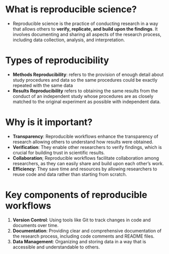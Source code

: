# What is reproducible science?

-   Reproducible science is the practice of conducting research in a way
    that allows others to **verify, replicate, and build upon the
    findings**. It involves documenting and sharing all aspects of the
    research process, including data collection, analysis, and
    interpretation.

# Types of reproducibility

-   **Methods Reproducibility**: refers to the provision of enough
    detail about study procedures and data so the same procedures could
    be exactly repeated with the same data
-   **Results Reproducibility** refers to obtaining the same results
    from the conduct of an independent study whose procedures are as
    closely matched to the original experiment as possible with
    independent data.

# Why is it important?

-   **Transparency**: Reproducible workflows enhance the transparency of
    research allowing others to understand how results were obtained.
-   **Verification**: They enable other researchers to verify findings,
    which is crucial for building trust in scientific results.
-   **Collaboration**; Reproducible workflows facilitate collaboration
    among researchers, as they can easily share and build upon each
    other’s work.
-   **Efficiency**: They save time and resources by allowing researchers
    to reuse code and data rather than starting from scratch.

# Key components of reproducible workflows

1.  **Version Control**: Using tools like Git to track changes in code
    and documents over time.
2.  **Documentation**: Providing clear and comprehensive documentation
    of the research process, including code comments and README files.
3.  **Data Management**: Organizing and storing data in a way that is
    accessible and understandable to others.
